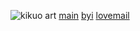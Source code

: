 ![kikuo art](https://i.pinimg.com/474x/30/1a/c2/301ac22cc8d6d9758a9dc2e05398ee64.jpg)
[main](https://rentry.co/otherkith)        [byi](https://rentry.co/keithsinterests)          [lovemail](https://rentry.co/avan)

<!--
**keitheatsteeth/keitheatsteeth** is a ✨ _special_ ✨ repository because its `README.md` (this file) appears on your GitHub profile.

Here are some ideas to get you started:

- 🔭 I’m currently working on ...
- 🌱 I’m currently learning ...
- 👯 I’m looking to collaborate on ...
- 🤔 I’m looking for help with ...
- 💬 Ask me about ...
- 📫 How to reach me: ...
- 😄 Pronouns: ...
- ⚡ Fun fact: ...
-->
